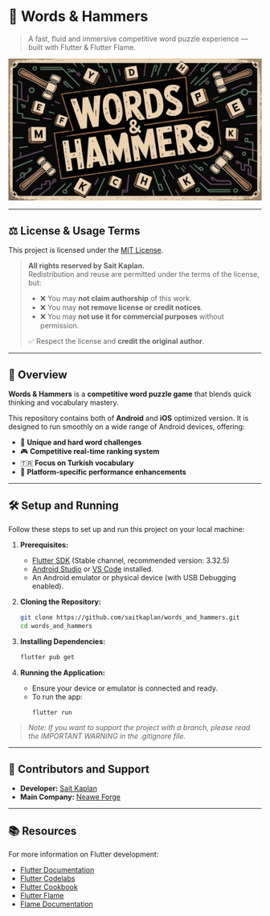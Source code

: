 # 🧩 Words & Hammers

> A fast, fluid and immersive competitive word puzzle experience — built with Flutter & Flutter Flame.

![banner](assets/images/logos/wnh_banner.png)

---

## ⚖️ License & Usage Terms

This project is licensed under the [MIT License](./LICENSE).

> **All rights reserved by Sait Kaplan.**  
> Redistribution and reuse are permitted under the terms of the license, but:
>
> - ❌ You may **not claim authorship** of this work.
> - ❌ You may **not remove license or credit notices**.
> - ❌ You may **not use it for commercial purposes** without permission.
>
> ✅ Respect the license and **credit the original author**.

---

## 🚀 Overview

**Words & Hammers** is a **competitive word puzzle game** that blends quick thinking and vocabulary mastery.

This repository contains both of **Android** and **iOS** optimized version. 
It is designed to run smoothly on a wide range of Android devices, offering:

- 🧠 **Unique and hard word challenges**
- 🎮 **Competitive real-time ranking system**
- 🇹🇷 **Focus on Turkish vocabulary**
- 📱 **Platform-specific performance enhancements**

---

## 🛠️ Setup and Running

Follow these steps to set up and run this project on your local machine:

1.  **Prerequisites:**
    * [Flutter SDK](https://docs.flutter.dev/get-started/install) (Stable channel, recommended version: 3.32.5)
    * [Android Studio](https://developer.android.com/studio) or [VS Code](https://code.visualstudio.com/) installed.
    * An Android emulator or physical device (with USB Debugging enabled).

2.  **Cloning the Repository:**
    ```bash
    git clone https://github.com/saitkaplan/words_and_hammers.git
    cd words_and_hammers
    ```

3.  **Installing Dependencies:**
    ```bash
    flutter pub get
    ```

4.  **Running the Application:**
    * Ensure your device or emulator is connected and ready.
    * To run the app:
        ```bash
        flutter run
        ```

> *Note: If you want to support the project with a branch, please read the IMPORTANT WARNING in the .gitignore file.*

---

## 🤝 Contributors and Support

* **Developer:** [Sait Kaplan](https://www.linkedin.com/in/saitkaplan)
* **Main Company:** [Neawe Forge](https://play.google.com/)

---

## 📚 Resources

For more information on Flutter development:

* [Flutter Documentation](https://docs.flutter.dev)
* [Flutter Codelabs](https://docs.flutter.dev/codelabs)
* [Flutter Cookbook](https://docs.flutter.dev/cookbook)
* [Flutter Flame](https://flame-engine.org)
* [Flame Documentation](https://docs.flame-engine.org/latest)